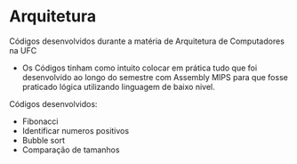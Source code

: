 # Arquitetura
Códigos desenvolvidos durante a matéria de Arquitetura de Computadores na UFC
* Os Códigos tinham como intuito colocar em prática tudo que foi desenvolvido ao longo do semestre com Assembly MIPS para que fosse praticado lógica utilizando linguagem de baixo nivel.

Códigos desenvolvidos:
- Fibonacci
- Identificar numeros positivos
- Bubble sort
- Comparação de tamanhos
